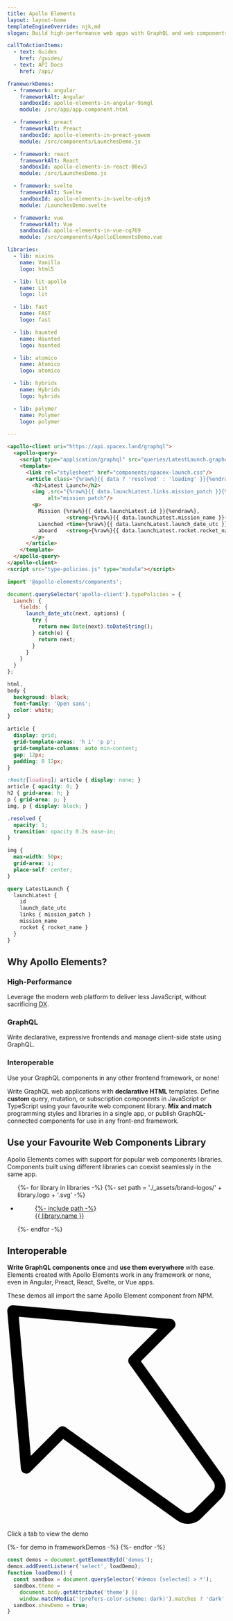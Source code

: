 ```yaml
---
title: Apollo Elements
layout: layout-home
templateEngineOverride: njk,md
slogan: Build high-performance web apps with GraphQL and web components.

callToActionItems:
  - text: Guides
    href: /guides/
  - text: API Docs
    href: /api/

frameworkDemos:
  - framework: angular
    frameworkAlt: Angular
    sandboxId: apollo-elements-in-angular-9smgl
    module: /src/app/app.component.html

  - framework: preact
    frameworkAlt: Preact
    sandboxId: apollo-elements-in-preact-yowom
    module: /src/components/LaunchesDemo.js

  - framework: react
    frameworkAlt: React
    sandboxId: apollo-elements-in-react-00ev3
    module: /src/LaunchesDemo.js

  - framework: svelte
    frameworkAlt: Svelte
    sandboxId: apollo-elements-in-svelte-u6js9
    module: /LaunchesDemo.svelte

  - framework: vue
    frameworkAlt: Vue
    sandboxId: apollo-elements-in-vue-cq769
    module: /src/components/ApolloElementsDemo.vue

libraries:
  - lib: mixins
    name: Vanilla
    logo: html5

  - lib: lit-apollo
    name: Lit
    logo: lit

  - lib: fast
    name: FAST
    logo: fast

  - lib: haunted
    name: Haunted
    logo: haunted

  - lib: atomico
    name: Atomico
    logo: atomico

  - lib: hybrids
    name: Hybrids
    logo: hybrids

  - lib: polymer
    name: Polymer
    logo: polymer

---
```


```html playground query-spacex
<apollo-client uri="https://api.spacex.land/graphql">
  <apollo-query>
    <script type="application/graphql" src="queries/LatestLaunch.graphql"></script>
    <template>
      <link rel="stylesheet" href="components/spacex-launch.css"/>
      <article class="{%raw%}{{ data ? 'resolved' : 'loading' }}{%endraw%}">
        <h2>Latest Launch</h2>
        <img .src="{%raw%}{{ data.launchLatest.links.mission_patch }}{%endraw%}"
             alt="mission patch"/>
        <p>
          Mission {%raw%}{{ data.launchLatest.id }}{%endraw%},
                   <strong>{%raw%}{{ data.launchLatest.mission_name }}{%endraw%}</strong>
          Launched <time>{%raw%}{{ data.launchLatest.launch_date_utc }}{%endraw%}</time>
          aboard   <strong>{%raw%}{{ data.launchLatest.rocket.rocket_name }}{%endraw%}</strong>
        </p>
      </article>
    </template>
  </apollo-query>
</apollo-client>
<script src="type-policies.js" type="module"></script>
```

```js playground-file query-spacex type-policies.js
import '@apollo-elements/components';

document.querySelector('apollo-client').typePolicies = {
  Launch: {
    fields: {
      launch_date_utc(next, options) {
        try {
          return new Date(next).toDateString();
        } catch(e) {
          return next;
        }
      }
    }
  }
};
```

```css playground-file query-spacex style.css
html,
body {
  background: black;
  font-family: 'Open sans';
  color: white;
}
```

```css playground-file query-spacex components/spacex-launch.css
article {
  display: grid;
  grid-template-areas: 'h i' 'p p';
  grid-template-columns: auto min-content;
  gap: 12px;
  padding: 0 12px;
}

:host([loading]) article { display: none; }
article { opacity: 0; }
h2 { grid-area: h; }
p { grid-area: p; }
img, p { display: block; }

.resolved {
  opacity: 1;
  transition: opacity 0.2s ease-in;
}

img {
  max-width: 50px;
  grid-area: i;
  place-self: center;
}
```

```graphql playground-file query-spacex queries/LatestLaunch.graphql
query LatestLaunch {
  launchLatest {
    id
    launch_date_utc
    links { mission_patch }
    mission_name
    rocket { rocket_name }
  }
}
```

<h2 class="reason-header">Why Apollo Elements?</h2>

<section class="reasons">

<article>
  <h3>High-Performance</h3>
  Leverage the modern web platform to deliver less JavaScript, without sacrificing <abbr title="developer experience">DX</abbr>.
</article>

<article>
  <h3>GraphQL</h3>
  Write declarative, expressive frontends and manage client-side state using GraphQL.
</article>

<article>
  <h3>Interoperable</h3>
  Use your GraphQL components in any other frontend framework, or none!
</article>

</section>

Write GraphQL web applications with **declarative HTML** templates.
Define **custom** query, mutation, or subscription components in JavaScript or TypeScript using your favourite web component library.
**Mix and match** programming styles and libraries in a single app, or publish GraphQL-connected components for use in any front-end framework.

## Use your Favourite Web Components Library

Apollo Elements comes with support for popular web components libraries.
Components built using different libraries can coexist seamlessly in the same app.

<ul id="libraries">
{%- for library in libraries -%}
  {%- set path = './_assets/brand-logos/' + library.logo + '.svg' -%}
  <li>
    <a href="./api/libraries/{{ library.lib }}/" class="library {{ library.lib }}">
      <figure>
        {%- include path -%}
        <figcaption>{{ library.name }}</figcaption>
      </figure>
    </a>
  </li>
{%- endfor -%}
</ul>


## Interoperable

**Write GraphQL components once** and **use them everywhere** with ease.
Elements created with Apollo Elements work in any framework or none,
even in Angular, Preact, React, Svelte, or Vue apps.

These demos all import the same Apollo Element component from NPM.

<code-tabs id="demos" collection="frameworks">
  <article id="default-tab" slot="default">
    <svg xmlns="http://www.w3.org/2000/svg" viewBox="0 0 39.794 39.794">
      <path d="M32.901 39.794a3.32 3.32 0 01-1.933-.604L10.182 24.344l-6.001 6a.998.998 0 01-1.703-.622L.004 1.086A1 1 0 011.086.004l28.638 2.475a1 1 0 01.622 1.703l-6 6 14.847 20.786c.926 1.297.769 3.197-.359 4.325l-3.539 3.539c-.637.635-1.516.962-2.394.962zM10.075 22.038c.202 0 .406.061.581.186l21.475 15.339c.499.357 1.315.288 1.748-.146l3.539-3.539c.433-.434.501-1.25.146-1.749l-15.34-21.474a1 1 0 01.107-1.288l5.081-5.081L2.098 2.098l2.188 25.314 5.081-5.081a.999.999 0 01.708-.293z"/>
    </svg>
    <p>Click a tab to view the demo</p>
  </article>
  {%- for demo in frameworkDemos -%}
    <code-tab no-copy
          data-id="{{ demo.framework }}"
          data-synonyms="{{ demo.frameworkAlt }}"
          data-label="{{ demo.frameworkAlt }}"
          data-icon-href="{{ ('/_assets/brand-logos/' + demo.framework + '.svg') | asset | url }}">
      <codesandbox-button sandbox-id="{{ demo.sandboxId }}" module="{{ demo.module }}">
        <span slot="button" hidden></span>
      </codesandbox-button>
    </code-tab>
  {%- endfor -%}
</code-tabs>

```js script
const demos = document.getElementById('demos');
demos.addEventListener('select', loadDemo);
function loadDemo() {
  const sandbox = document.querySelector('#demos [selected] > *');
  sandbox.theme =
    document.body.getAttribute('theme') ||
    window.matchMedia('(prefers-color-scheme: dark)').matches ? 'dark' : 'light';
  sandbox.showDemo = true;
}
```
